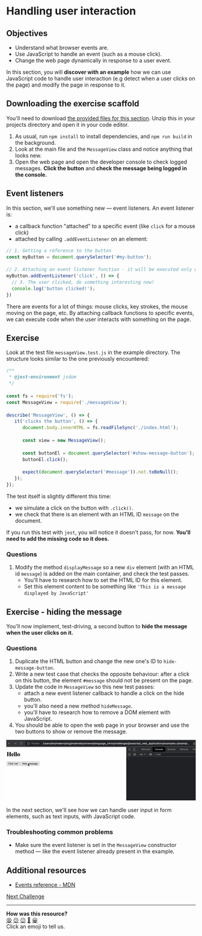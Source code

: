 # Handling user interaction

## Objectives

 * Understand what browser events are.
 * Use JavaScript to handle an event (such as a mouse click).
 * Change the web page dynamically in response to a user event.

In this section, you will **discover with an example** how we can use JavaScript
code to handle user interaction (e.g detect when a user clicks on the page) and
modify the page in response to it.

## Downloading the exercise scaffold

You'll need to download [the provided files for this
section](../resources/example-3.zip). Unzip this in your projects directory and
open it in your code editor.

1. As usual, run `npm install` to install dependencies, and `npm run build` in
   the background.
2. Look at the main file and the `MessageView` class and notice anything that
   looks new.
3. Open the web page and open the developer console to check logged messages.
   **Click the button** and **check the message being logged in the console.**

## Event listeners

In this section, we'll use something new — event listeners. An event listener
is:
  * a callback function "attached" to a specific event (like `click` for a mouse
    click)
  * attached by calling `.addEventListener` on an element:

```js
// 1. Getting a reference to the button
const myButton = document.querySelector('#my-button');

// 2. Attaching an event listener function - it will be executed only when the event "happens"
myButton.addEventListener('click', () => {
  // 3. The user clicked, do something interesting now!
  console.log('button clicked!');
})
```

There are events for a lot of things: mouse clicks, key strokes, the mouse
moving on the page, etc. By attaching callback functions to specific events, we
can execute code when the user interacts with something on the page.

## Exercise

Look at the test file `messageView.test.js` in the example directory. The
structure looks similar to the one previously encountered:

```js
/**
 * @jest-environment jsdom
 */

const fs = require('fs');
const MessageView = require('./messageView');

describe('MessageView', () => {
   it('clicks the button', () => {
      document.body.innerHTML = fs.readFileSync('./index.html');

      const view = new MessageView();

      const buttonEl = document.querySelector('#show-message-button');
      buttonEl.click();

      expect(document.querySelector('#message')).not.toBeNull();
   });
});
```

The test itself is slightly different this time:
 * we simulate a click on the button with `.click()`.
 * we check that there is an element with an HTML ID `message` on the document.

If you run this test with `jest`, you will notice it doesn't pass, for now.
**You'll need to add the missing code so it does.**

### Questions

1. Modify the method `displayMessage` so a new `div` element (with an HTML id
   `message`) is added on the main container, and check the test passes.
    * You'll have to research how to set the HTML ID for this element.
    * Set this element content to be something like `'This is a message
      displayed by JavaScript'`

## Exercise - hiding the message

You'll now implement, test-driving, a second button to **hide the message when
the user clicks on it.**

### Questions

1. Duplicate the HTML button and change the new one's ID to
   `hide-message-button`. 
2. Write a new test case that checks the opposite behaviour: after a click on
   this button, the element `#message` should not be present on the page.
3. Update the code in `MessageView` so this new test passes:
    * attach a new event listener callback to handle a click on the hide button.
    * you'll also need a new method `hideMessage`.
    * you'll have to research how to remove a DOM element with JavaScript.
4. You should be able to open the web page in your browser and use the two
   buttons to show or remove the message.

![Showing and hiding the message](./resources/click-button.gif)

In the next section, we'll see how we can handle user input in form elements,
such as text inputs, with JavaScript code.

### Troubleshooting common problems

 * Make sure the event listener is set in the `MessageView` constructor method —
   like the event listener already present in the example.

## Additional resources
 * [Events reference - MDN](https://developer.mozilla.org/en-US/docs/Web/Events)

[Next Challenge](12_user_interaction_input.md)

<!-- BEGIN GENERATED SECTION DO NOT EDIT -->

---

**How was this resource?**  
[😫](https://airtable.com/shrUJ3t7KLMqVRFKR?prefill_Repository=makersacademy/javascript-web-applications&prefill_File=contents/11_user_interaction.md&prefill_Sentiment=😫) [😕](https://airtable.com/shrUJ3t7KLMqVRFKR?prefill_Repository=makersacademy/javascript-web-applications&prefill_File=contents/11_user_interaction.md&prefill_Sentiment=😕) [😐](https://airtable.com/shrUJ3t7KLMqVRFKR?prefill_Repository=makersacademy/javascript-web-applications&prefill_File=contents/11_user_interaction.md&prefill_Sentiment=😐) [🙂](https://airtable.com/shrUJ3t7KLMqVRFKR?prefill_Repository=makersacademy/javascript-web-applications&prefill_File=contents/11_user_interaction.md&prefill_Sentiment=🙂) [😀](https://airtable.com/shrUJ3t7KLMqVRFKR?prefill_Repository=makersacademy/javascript-web-applications&prefill_File=contents/11_user_interaction.md&prefill_Sentiment=😀)  
Click an emoji to tell us.

<!-- END GENERATED SECTION DO NOT EDIT -->
